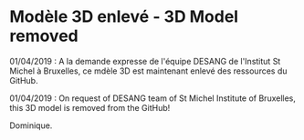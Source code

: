 # Modèle 3D enlevé - 3D Model removed

01/04/2019 : A la demande expresse de l'équipe DESANG de l'Institut St Michel à Bruxelles, ce mdèle 3D est maintenant enlevé des ressources du GitHub.

01/04/2019 : On request of DESANG team of St Michel Institute of Bruxelles, this 3D model is removed from the GitHub!

Dominique.
